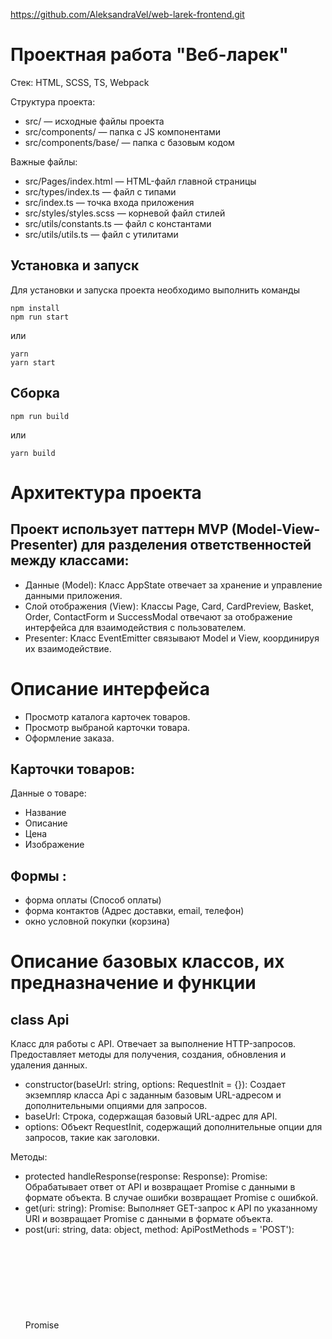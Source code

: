 https://github.com/AleksandraVel/web-larek-frontend.git

# Проектная работа "Веб-ларек"

Стек: HTML, SCSS, TS, Webpack

Структура проекта:
- src/ — исходные файлы проекта
- src/components/ — папка с JS компонентами
- src/components/base/ — папка с базовым кодом

Важные файлы:
- src/Pages/index.html — HTML-файл главной страницы
- src/types/index.ts — файл с типами
- src/index.ts — точка входа приложения
- src/styles/styles.scss — корневой файл стилей
- src/utils/constants.ts — файл с константами
- src/utils/utils.ts — файл с утилитами

## Установка и запуск
Для установки и запуска проекта необходимо выполнить команды

```
npm install
npm run start
```

или

```
yarn
yarn start
```
## Сборка

```
npm run build
```

или

```
yarn build
```

# Архитектура проекта

## Проект использует паттерн MVP (Model-View-Presenter) для разделения ответственностей между классами:

- Данные (Model):
 Класс AppState отвечает за хранение и управление данными приложения.
- Слой отображения (View):
 Классы Page, Card, CardPreview, Basket, Order, ContactForm и SuccessModal отвечают за отображение интерфейса для взаимодействия с пользователем.
- Presenter:
 Класс EventEmitter связывают Model и View, координируя их взаимодействие. 

# Описание интерфейса

- Просмотр каталога карточек товаров.
- Просмотр выбраной карточки товара.
- Оформление заказа. 

## Карточки товаров:
 
 Данные о товаре:
- Название
- Описание
- Цена
- Изображение

## Формы :
- форма оплаты (Способ оплаты)
- форма контактов (Адрес доставки, email, телефон)
- окно условной покупки (корзина)

# Описание базовых классов, их предназначение и функции

## class Api

Класс для работы с API. Отвечает за выполнение HTTP-запросов.
Предоставляет методы для получения, создания, обновления и удаления данных.

- constructor(baseUrl: string, options: RequestInit = {}): Создает экземпляр класса Api с заданным базовым URL-адресом и дополнительными опциями для запросов.
- baseUrl: Строка, содержащая базовый URL-адрес для API.
- options: Объект RequestInit, содержащий дополнительные опции для запросов, такие как заголовки.

Методы:
- protected handleResponse(response: Response): Promise<object>: Обрабатывает ответ от API и возвращает Promise с данными в формате объекта. В случае ошибки возвращает Promise с ошибкой.
- get(uri: string): Promise<object>: Выполняет GET-запрос к API по указанному URI и возвращает Promise с данными в формате объекта.
- post(uri: string, data: object, method: ApiPostMethods = 'POST'): Promise<object>: Выполняет POST, PUT или DELETE-запрос к API по указанному URI с переданными данными и возвращает Promise с данными в формате объекта.

## class EventEmitter (Presenter)

Класс EventEmitter выступает в роли Представителя (Presenter).
Реализует механизм событий, позволяющий классам взаимодействовать друг с другом.
Предоставляет методы для подписки, отписки и вызова обработчиков событий.

Mетоды:
- on: Установить обработчик на событие.
- off: Снять обработчик с события.
- emit: Инициировать событие с данными.
- onAll: Слушать все события.
- offAll: Сбросить все обработчики.
- trigger: Сделать коллбек триггер, генерирующий событие при вызове.

## class AppState (Model)

Класс AppState отвечает за хранение и обработку данных приложения.
Предоставляет методы для взаимодействия с данными.
Генерирует события при изменении данных.

Свойства:
- products: Array<Product> - массив данных о товарах
- basket: Array<BasketItem> - массив товаров в корзине
- orders: Array<OrderData> - массив данных о заказах

Методы:
- addToBasket(product: Product): void - добавляет товар в корзину
- removeFromBasket(product: Product): void - удаляет товар из корзины
- setProducts(products: Product[]): void - заменяет массив товаров.
- emitChanges(event: string, payload?: object): void - сообщает всем что модель поменялась.

События:
'add-to-basket' - генерируется при добавлении товара в корзину.
'remove-from-basket' - генерируется при удалении товара из корзины.
'get-products' - генерируется при установке массива товаров.

## class Component

Класс Component является абстрактным базовым компонентом, от которого наследуются все остальные компоненты в проекте. Он содержит общие методы для работы с DOM и предоставляет инструменты для управления отображением интерфейса.

 ### Конструктор
 typescript
protected constructor(protected readonly container: HTMLElement)
Принимает контейнер (DOM-элемент), в котором будет отображаться компонент.

Методы :

- toggleClass(element: HTMLElement, className: string, force?: boolean): Переключает класс у указанного элемента.
- setText(element: HTMLElement, value: unknown): Устанавливает текстовое содержимое указанного элемента.
- setDisabled(element: HTMLElement, state: boolean): Устанавливает или снимает блокировку для указанного элемента.
- setHidden(element: HTMLElement): Скрывает указанный элемент.
- setVisible(element: HTMLElement): Показывает указанный элемент.
- setImage(element: HTMLImageElement, src: string, alt?: string): Устанавливает изображение с альтернативным текстом для указанного элемента.
- render(data?: Partial<T>): HTMLElement: Возвращает корневой DOM-элемент компонента с возможностью обновления данных.

## class Model

Класс Model является базовой моделью и предазначен для отличия ее от простых объектов данных.  

Методы: 
- constructor: Создает экземпляра с указанными данными и объектом для управления событиями. 
- emitChanges(event: string, payload?: object): Генерирует указанное событие и передает дополнительные данные. 


## class Modal (View)

Класс Modal отвечает за отображение модального окна и управление его содержимым.
Взаимодействует с классами (через презентер) CardPreview, Basket, Order для отображения соответствующего контента.

Методы:
- constructor(modalContainer: HTMLElement): Создает экземпляр класса с заданным контейнером модального окна.
- open(content: HTMLElement): void: Открывает модальное окно и отображает переданный контент.
- close(): void: Закрывает модальное окно.
- setContent(content: HTMLElement): void: Устанавливает новый контент в модальное окно.


## class CardPreview (View)

Класс CardPreview отвечает за отображение подробной информации о товаре в модальном окне.
Получает данные о товаре от класса AppState.

Методы :
- constructor(product: Product): Создает экземпляр класса CardPreview с данными о товаре.
- render(): HTMLElement: Возвращает HTML-элемент, представляющий карточку товара с подробной информацией.
- handleAddToBasket(): void: Обрабатывает событие добавления товара в корзину и инициирует соответствующее событие.
- handleClose(): void: Обрабатывает событие закрытия модального окна и скрывает карточку товара.

## class Page (View)

Класс Page представляет собой главную страницу приложения - галерею товаров. Он не показывается в модальном окне.
Взаимодействует с классом Card (через презентер) для отображения карточек товаров.

Методы:
- constructor(PageContainer: HTMLElement): Создает экземпляр класса с заданным контейнером для галереи.
- renderCards(cards: Card[]): void: Отображает карточки товаров в галерее.
- handleCardClick(card: Card): void: Обрабатывает клик по карточке товара и инициирует событие для отображения модального окна с информацией о товаре.

## class Card (View)

Класс Card представляет собой карточку товара в галерее.
Отвечает за отображение информации о товаре.
Генерирует события при взаимодействии пользователя с карточкой (клик, добавление в корзину).

Методы:
- constructor(data: CardData): Создает экземпляр класса с данными о товаре.
- render(): HTMLElement: Возвращает HTML-элемент, представляющий карточку товара.
- handleClick(): void: Обрабатывает клик по карточке товара и инициирует событие для отображения модального окна с информацией о товаре.

## class Basket (View)

Класс Basket отвечает за отображение корзины в модальном окне.
Он отображает список товаров в корзине и позволяет удалять товары из корзины.
Взаимодействует с классом AppState для управления товарами в корзине.

Методы:
- constructor(basketContainer: HTMLElement): Создает экземпляр класса с заданным контейнером для корзины.
- addItem(item: BasketItem): void: Добавляет товар в корзину.
- removeItem(item: BasketItem): void: Удаляет товар из корзины.
- renderItems(): void: Отображает список товаров в корзине.
- getTotalPrice(): number: Возвращает общую стоимость товаров в корзине.

## class Form (View)

Класс Form является компонентом, отвечающим за отображение и управление формой на странице. Он содержит методы для валидации и отправки данных формы, а также обработчики событий для взаимодействия с другими компонентами.

Свойства:
- container: HTMLFormElement - DOM-элемент формы
- events: IEvents - объект для работы с событиями формы
Методы:
- constructor(container: HTMLFormElement, events: IEvents): Создает экземпляр класса Form с заданным DOM-элементом формы и объектом для работы с событиями.
- onInputChange(field: keyof T, value: string): Обрабатывает изменение значения поля формы и инициирует соответствующее событие.
- render(state: Partial<T> & IFormState): HTMLElement: Отображает форму на странице и возвращает ее DOM-элемент.
- set valid(value: boolean): Устанавливает состояние валидности формы.
- set errors(value: string): Устанавливает текст ошибки для формы.

## class Order (Form)

Класс Order за отображение форм оформления заказа в модальном окне.
Он отображает формы для ввода информации о доставке и оплате.
Взаимодействует с классом AppState для сохранения данных заказа.

Методы :
- constructor(orderContainer: HTMLElement): Создает экземпляр класса с заданным контейнером для формы заказа.
- renderPaymentForm(): void: Отображает форму выбора способа оплаты.
- renderDeliveryForm(): void: Отображает форму ввода адреса доставки.
- handleSubmit(data: OrderData): void: Обрабатывает отправку формы заказа и инициирует событие для завершения оформления заказа.

## class ContactForm (Form)

Класс ContactForm отображает форму для ввода контактных данных пользователя (email и телефон).
Взаимодействует с классом AppState для сохранения данных пользователя.
(содержит валидацию форм)

Методы:

- constructor(contactContainer: HTMLElement): Создает экземпляр класса с заданным контейнером для формы контактов.
- render(): void: Отображает форму для ввода контактных данных пользователя.
- handleSubmit(data: ContactData): void: Обрабатывает отправку формы контактов и инициирует событие для сохранения данных пользователя.


## class SuccessModal (View)

Класс SuccessModal отвечает за отображение окна с сообщением об успешном оформлении заказа.

Методы:
- constructor(successContainer: HTMLElement): Создает экземпляр класса с заданным контейнером для окна успешного оформления заказа.